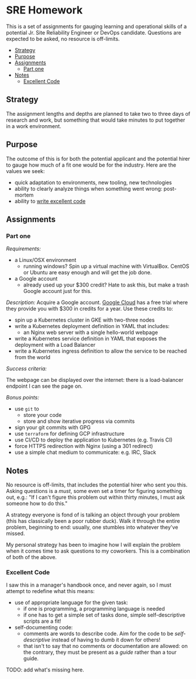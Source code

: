 # SRE Homework

This is a set of assignments for gauging learning and operational skills of a potential Jr. Site Reliability Engineer or DevOps candidate. Questions are expected to be asked, no resource is off-limits.

<!-- toc -->

- [Strategy](#strategy)
- [Purpose](#purpose)
- [Assignments](#assignments)
    * [Part one](#part-one)
- [Notes](#notes)
    * [Excellent Code](#excellent-code)

<!-- tocstop -->

## Strategy

The assignment lengths and depths are planned to take two to three days of research and work, but something that would take minutes to put together in a work environment.

## Purpose

The outcome of this is for both the potential applicant and the potential hirer to gauge how much of a fit one would be for the industry. Here are the values we seek:

- quick adaptation to environments, new tooling, new technologies
- ability to clearly analyze things when something went wrong: post-mortem
- ability to [write excellent code](#excellent-code)

## Assignments

### Part one

_Requirements:_

- a Linux/OSX environment
    - running windows? Spin up a virtual machine with VirtualBox. CentOS or Ubuntu are easy enough and will get the job done.
- a Google account
    - already used up your $300 credit? Hate to ask this, but make a trash Google account just for this.

_Description:_ Acquire a Google account. [Google Cloud](cloud.google.com) has a free trial where they provide you with $300 in credits for a year. Use these credits to:

- spin up a Kubernetes cluster in GKE with two-three nodes
- write a Kubernetes deployment definition in YAML that includes:
    - an Nginx web server with a single hello-world webpage
- write a Kubernetes service definition in YAML that exposes the deployment with a Load Balancer
- write a Kubernetes ingress definition to allow the service to be reached from the world

_Success criteria:_

The webpage can be displayed over the internet: there is a load-balancer endpoint I can see the page on.

_Bonus points:_

- use `git` to
    - store your code
    - store and show iterative progress via commits
- sign your git commits with GPG
- use `terraform` for defining GCP infrastructure
- use CI/CD to deploy the application to Kubernetes (e.g. Travis CI)
- force HTTPS redirection with Nginx (using a 301 redirect)
- use a simple chat medium to communicate: e.g. IRC, Slack

## Notes

No resource is off-limits, that includes the potential hirer who sent you this. Asking questions is a _must_, some even set a timer for figuring something out, e.g.: "If I can't figure this problem out within thirty minutes, I must ask someone how to do this."

A strategy everyone is fond of is talking an object through your problem (this has classically been a poor rubber duck). Walk it through the entire problem, beginning to end: usually, one stumbles into whatever they've missed.

My personal strategy has been to imagine how I will explain the problem when it comes time to ask questions to my coworkers. This is a combination of both of the above.

### Excellent Code

I saw this in a manager's handbook once, and never again, so I must attempt to redefine what this means:

- use of appropriate language for the given task:
    - if one is programming, a programming language is needed
    - if one has to get a simple set of tasks done, simple self-descriptive scripts are a fit!
- self-documenting code:
    - comments are words to describe code. Aim for the code to be _self-descriptive_ instead of having to dumb it down for others!
    - that isn't to say that no comments or documentation are allowed: on the contrary, they must be present as a _guide_ rather than a tour guide.

TODO: add what's missing here.
